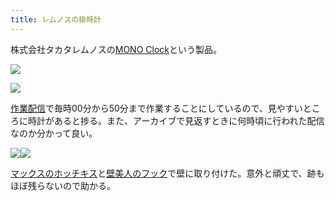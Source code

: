 ```yaml
---
title: レムノスの掛時計
---
```

株式会社タカタレムノスの[MONO Clock](https://www.amazon.co.jp/dp/B004UIT8BK)という製品。

![](https://lh3.googleusercontent.com/docs/ADP-6oGKJxwRZ-f0jJ2a_LBXa9O1aS1QPefn7gXtAJM_lw-W4VWUUVjg4_-291qRWofnBwpZNHszh-4V0pypEXcRrmNSfoA6hTYJJEUuB3jMKU_x5ql8tIKivyqDoGLyBH2Twb3Lxn2Pj7YXuJ9kGrSD2KN5SQLo3yXN66ZStzkz_M06AdNvftaoduuc37MAHYJR5l0Grrlwx1gTTZD7DKDS-HvZYHvfla38f4bY7u4rknh1dkDkbSJVWeSx4sIwvGKARe6UQUo8ggZkZ7B8S5nfxN-1ElFklLUpAhViXp9iGmHT-BDjq4N16-z7HQC1AjDHz1bvd9YC1FnyXu67x9n7knUBEjbvJajkCN8Tbvx65HtvfXM5VLWXKYNUPS6QuMLWR9fAQsJa3bJl2DIn31zTj76IpfPonknAzgsCutqvQ9AfA5ovAKyKQ3jqAjzA_sGMdKQxMa28ae1In_3YKsMMdMlhSZWV8bAAxfYRYxqIoe0Gzrd_zFM9z17K4_VTOxbKsb972sct0APTzIreuvygs2F__GAFL31ehu7Jl0t0QKdDM0rNso_VAuZpvqpS8H_Rk2ZrWebzZXPu2cY1W8EptS2akONC_SDIzdXJ0ziLtuwPlznkIWdBE-8mXZ9tKL3Q8ICaCFdBEUyPnqAM0QacPZWgY8cA13toviAxuBweXERzkwc1XQYgWcJigSwTDvNVZCgHNmEFznqAUyYzuk_UrJrNe6jofhrFKrAN44xRuQEtfdYOKZWEzh2jyhGV2jHhvoCJuXCO22BxuJnFElx_lyzBElcbILfOvgNBGIfLbN1XioMdKTbmfd7QqA83mOcj2w8zGdD7iYJI1_OZ9jAxUExzMjxb0D2n1e--CUEMPbYQ0y0xefVQrcL7kHVcso7cEVMw8DXWlsp9ItBbEbV-q-QQHc5d5y1VVxE1qhLpPQ9mbRAipheWc3i0cxGBlXbPVWCndQYay6ulXDH8zwYPpugcfL_vNsmGOVXdqAZPIwzfeRW7_8sFaNJ9v-m8oezPuyC8uazANYEDLT28OWGpfrGypZGMpJ0PIqUsYIEfF9945sng8GzrYTcFJ7p9IA8B_QlkYlIaTgEbusV3sjN4QN54D5_ISEinXLR4IGcMlB05oJmKuVTItkCYdRCMvc32NrNNoFg8IXuMZMsieAg-dMTBJtkZJ6zn__bUEFRl4MyLMfZAvpni-mqxoBgHqRv-L8bit389ben-AXnIgUpqVBRBjDyZ96ql8V4TWbJU-uB53jhY)

![](https://lh3.googleusercontent.com/docs/ADP-6oHwwb58ZbWVCwlCE1Pgjwz_tA6KSCosCCgO1iddalHHYGw4hF4MKk-edlvBIRFBrPIqIPLeBeaZfBr6IuoeFPX1CJ6hytgtwcd03gOsZWWWCe8Y4NVztYNPcOGU559VX0HEOZzbyqcL2hT614oQi8DCuP4h9yefJTkRWUHZXlQdqrudlQE38KJdCW3THbtbqtDV7Mr3jqDpymrMZHdqt95JWUX3Xj40XEFchesGoQyWkYFogcfcWCADFTsLpj1GyPqDqqxT0Fe8qtBDZQNs2hey_z3xpKNUAfwGT6tiG7-q48ZRRJG-Sn0OK7lu6Vv171xupqYrwcFThcGnX2f1YNoz_8vVG36t2TM0WSx73U1OqCJwug0elUZUJYqBzvESobS-KadTymDCIr_UkJCTQ7ekbMrTJzMdfppLwn7JrvynK6Gbq6AVkEDr5-MCJasCLlFks-aQWZBNlFdbv0h61umRBmu9jz0BD1901MNe1LlVlLcl44fNlCjhyYLD-L4bkYKfRaljYM2kZIVbAbpznzUZ6glYT8xcgFQbjU0oXjSksCagxOn7M0zr03thQdSLm1isI232sNU_T83zlrPKsF0fi6El9BPloIoRmjs9juTYXPJKMa23_FkkhOH_K19CpNsVGok2pyI4fRWYx2mlpg226INAXqMuFcWdkN5wiO5fN22ZsQRCCmTj8yTzjC73SIacJiWYQtogKDZDasq-VDBnzJ9v8V7cNnLgremwsACaUnxQ7l3Tn0fZdvfiSZ1Lqdl6PtKJ4AAV1inxcrRBFUWFLPLMOj6JLzVHIA4spGWnWNLH9JdZWNHhc_N8Sp6OU61AKPzTVjob8JDKxI9XUuALJtymWoJDTj1u3tesRr7LEHrFmvS4dCt3bIUFIXyl16p9ulYlqhK33tBRTiuhJhvlo0v3fKeiv6DEdhJBr41S2WbN9U3v2o1liFQP_VfuSEyHGymN6c41u6JZu28jnsxkt3j1KDDJ0MeqsDQnDJ7Tmuq_EuGVpp5YsWw9ltDUCDqTbYbuwQiVOmlxBgOb4J94WVVFiKaVV9MwmCg-B0LW5R4q8TYhuOQso4lxUfx5T6FC0fRUJlktEwbXB-VLBxWBSNmNB4FqQEkz12sxAnL4XjkwjASTIEn2iFzI4R0bKR6J3EXWrQpU0eypmEXuilA_ZHislQjXg0eLF3lP2u8jUXKKgzB78XhHjxUjp1ndvINOOUi4wULZ2_-xJ7e7x3zx5oFNLLdNJiK7jVtdUGGyTLv-)

[作業配信](https://www.youtube.com/channel/UC5s-KpSDGzxWPWNv94PnJHw)で毎時00分から50分まで作業することにしているので、見やすいところに時計があると捗る。また、アーカイブで見返すときに何時頃に行われた配信なのか分かって良い。

![](https://lh3.googleusercontent.com/docs/ADP-6oGixUquz-nU-F9ikK40JjZ-yZI7e95nZI_M60siGCbX11qp_GXRiZLZr5od_m-IWcBXtiP6HFLguFh1xmyZBK7vSLJs5TLqJTHzqlp4gaDDtgNBOByQ0JDBVkrscrh03cOCFOpNNgWVUQLs4T5wO5Xpu_e09Nl3UoRgGsr5dJ5yoLajw0eG_cP1IsTYjzbycNP9v418AQ_STcjPdQqtdVt7C4FfRnl4zdoohPXdHjYj_ENhg-HMR13AbF3cri3MzI9bS7CVLu7SyxEh98AmC11JZo2z2RFgVWvHWycQEF0DoGxW4Rmni_RLcszIl_WznjltkJPFxj_PHgbVvmfKkG9A1YTvvT0zNWGu7Pbyd6nEJT_bWMfIec1Z1sKtTr6YEMKGiSjhcCd-zxzI3suTSECD0m9Z_5kTH3k3wRYnPUOPAG6XMiBmujjRp43cJst_E81o-UYy4F55NAJcWLO9KKrZZgW-v1lZ1VoFcBsp03wuN5oPi8ZFIdwAOXZKiV0rgYIjnYw7oA13Hfdi29KS_XlQspiov7U2pXBzjLQTiiL3scVYng_gtlXYNfzyITxhr_japMzDcGbrSCsI_n4lpItamn-jBwiF7eqxA5pG-ue2166zsmIwymf09EgQbiB4KRL6Rq7k_J3gjvBkQkuLIPhhgw9uRcP4yrjAMz9yHt1kyqy9UkPkkGoOgFrMkjur5mm0FBOO4kD1vdB75crL3iz4onYy_IVd2d4EFofRMmX5tzEZxdn0fkneVrqwfb6XAZX_8Ke-vX27OwNvrRkNfW6Mj9FVlyt7M--eGbfaG_pyI1WwHshJR8Ep3wzhTxYHBA7rs61yOeQq5VPSSLhUxVtEASUAbaE5hBbWSQf3ncJEr0wq4X8KpXCwNwrLRwZxVkSPsCNjCxT-AmOnjJSCnhlQRRSvwhi8MqpSoZRWHK2EAyjrLbALbmUEcq8g_YDL3GESlN_H5tsV8pbJ9IKDi74QYHzuAkTU7Bm3QcoepCNinRSVNMUbxIg_E9lEavQU9_UlIiE1AcJWQmnXJekxFDcbErJpeRIfq5FC_n6p3rBCMpxYU9bvUEEg88dq9-rGcuUDZBw0PQeH6FnWbY1esWrQa0nA7VtYFt3j1Hp626rLVb18-lG4rDEhSvFLcHtqIyBc6sSH9CTfgmZOqQfDfPWOC-bE8a5wfxb0967mw3g1bJRJmfOv_KDGDxh4cJ2HQ6NtQvdBIMutvl8x8jq5ICUyRjNIR-PlfypwxXCwRKqbEntZ)![](https://lh3.googleusercontent.com/docs/ADP-6oFN_N9V5zl9a6A1Zcn_1ZF1YQlX5QNUcxIa48VNqPuwak31QUnwLnqCT1htQh_6dNbI1IX4_ayg9EgqsxiDI4n3j_6auHnzg1NE8Jfab_gNeQRzWxruqdFBporYDFXltU0qOzdSdISnCLBIImWBz867_zCKzV016IgKnpWl18r7Vxwnj-qJaLskZmcFHE4pcuP3Vkm9zc4n__g7lNpCZgrjk0RNyLSOOiqDZ2Qr5Kp7pN0BMlmfYx3XOXa9TSNlU8PAVQ6m4uNbEAdG5diYBPRrd79S6QPNKY1xoBXFwpzuEc-kJFqoAcFOTpW_HEyOpORMjB5hUVaS8yWcykBLJ2Ne35RwBh683xPj2oGUHexVI9WVnfopsywBnDIRxMqaToHPtTakCOEopyFOCHBjcwugPuHT-I0y26g9-BbSswOLOhB6UjHLDkHkCAfTIzGZguy17NFS9-5tCqaXAEKyWcz_K7sYzN-FdufCCXBmx7EsCGWV8IBi0B0A47GKbkpI7aPfEHqb5eAatcbgIb65OIOCxUtq2UdulT3d9oFzgqZ3GIT_QIK8sUMBVB4atIePjQvMTi7ylxmSNVtCrAqVjiUACL6JuBXlrinOYIEsTwJah5-etU9COqg6BjZC_5S_T8dWj4Lc7rk4VCqiN30a0UUpL3aYi2cxNcl4y3bt0dn_e65pamg3Ny49QbvTZflLakrXRWzk73jfZSKrrr9Da6qU_aqQSLgoOLqIy2xkSm0C8QF3WilSKnl4YbutFpUXWQEDgeB9USmUToDfHjPULcIpVxru88qryiFl0ipVQOxTsqNnZRkIiu5Gb1ITDSHAb18bjK9KYYjCLIVXT4JqxyKBG9SaxLIdYna63AmPKX_pUogt70gkj4bbVxRpVYE3oRlc29y6qQ25JOCgwuWCFG_JdyD4n96FftAEpD0CvLrjJQee16C6pGpgtG1j7Kbd5QQjJKV3EFn_5c_sLHNYzb0lsd2mtOpnpPOZz9ix-a10vddK_hKlNe6VUPtxja7fP100FA77x74nZtN5fXcCe2Zs0r1uGzjsN3nloNd1TYg95CU1ATQmWIWxY7kchhC94UBH3jZIwlomNVhqEmMAhYtzOpoHe8g7VUwx6iAIFjeSrFUhkWpuUVAcUaQFv9pTcvrJLcX-VReEirdlL46uOJoARtK78OsUS7v1IXoh4r0pifLG4i4B8hvflrLxoKHZD1-AA3R-KHFSm6riSzhiXd3HByP5t3UjSYbPJ2yFv6ZxDEr3)

[マックスのホッチキス](https://www.amazon.co.jp/dp/B000O9WRWG)と[壁美人のフック](https://www.amazon.co.jp/dp/B00CU78TDG)で壁に取り付けた。意外と頑丈で、跡もほぼ残らないので助かる。
